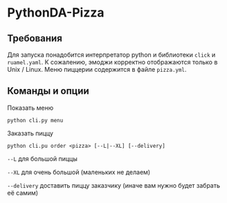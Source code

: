 # PythonDA-Pizza
## Требования
Для запуска понадобится интерпретатор python и библиотеки `click` и `ruamel.yaml`. К сожалению, эмоджи корректно отображаются только в Unix / Linux. Меню пиццерии содержится в файле `pizza.yml`.

## Команды и опции
Показать меню

    python cli.py menu
    
    
Заказать пиццу

    python cli.pu order <pizza> [--L|--XL] [--delivery]
  
  `--L` для большой пиццы
  
  `--XL` для очень большой (маленьких не делаем)
  
  `--delivery` доставить пиццу заказчику (иначе вам нужно будет забрать её самим)
